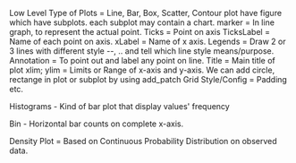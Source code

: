 Low Level
Type of Plots = Line, Bar, Box, Scatter, Contour
plot have figure which have subplots.
each subplot may contain a chart.
marker = In line graph, to represent the actual point.
Ticks = Point on axis
TicksLabel = Name of each point on axis.
xLabel = Name of x axis.
Legends = Draw 2 or 3 lines with different style --, .. and tell which line style means/purpose.
Annotation = To point out and label any point on line.
Title = Main title of plot
xlim; ylim = Limits or Range of x-axis and y-axis.
We can add circle, rectange in plot or subplot by using add_patch
Grid Style/Config = Padding etc.


Histograms - Kind of bar plot that display values' frequency

Bin - Horizontal bar counts on complete x-axis.

Density Plot = Based on Continuous Probability Distribution on observed data.
